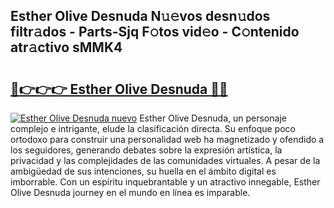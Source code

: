 ## Esther Olive Desnuda N𝚞𝚎vos desn𝚞dos filtr𝚊dos - Parts-Sjq F𝚘tos vid𝚎o - C𝚘ntenido atr𝚊ctivo sMMK4

# <h2><a href="http://mb6ov6a.tromn.icu/?c=Esther+Olive+Desnuda">🔗👉👉👉 Esther Olive Desnuda 🔗🔗</a></h2>

[![Esther Olive Desnuda nuevo](https://i.imgur.com/pEAQMta.gif)](http://mb6ov6a.tromn.icu/?c=Esther+Olive+Desnuda)
Esther Olive Desnuda, un personaje complejo e intrigante, elude la clasificación directa. Su enfoque poco ortodoxo para construir una personalidad web ha magnetizado y ofendido a los seguidores, generando debates sobre la expresión artística, la privacidad y las complejidades de las comunidades virtuales. A pesar de la ambigüedad de sus intenciones, su huella en el ámbito digital es imborrable. Con un espíritu inquebrantable y un atractivo innegable, Esther Olive Desnuda journey en el mundo en línea es imparable.
